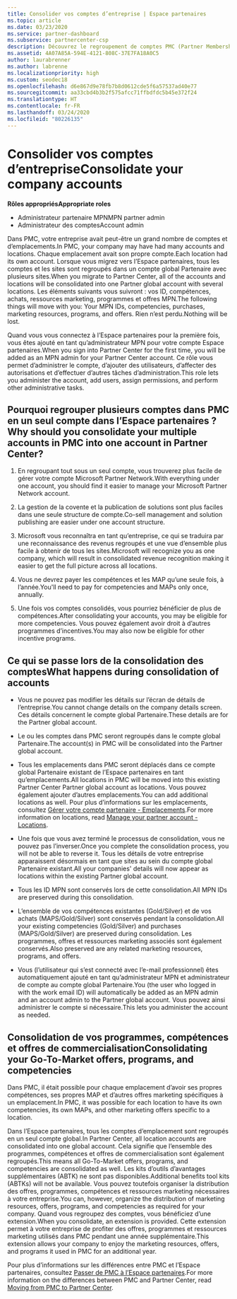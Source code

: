 ```yaml
---
title: Consolider vos comptes d’entreprise | Espace partenaires
ms.topic: article
ms.date: 03/23/2020
ms.service: partner-dashboard
ms.subservice: partnercenter-csp
description: Découvrez le regroupement de comptes PMC (Partner Membership Center) en un seul compte dans l’Espace partenaires. Ce processus s’applique à la migration de PMC vers l’Espace partenaires.
ms.assetid: 4A07A85A-594E-4121-808C-37E7FA18A0C5
author: laurabrenner
ms.author: labrenne
ms.localizationpriority: high
ms.custom: seodec18
ms.openlocfilehash: d6e867d9e78fb7b8d0612cde5f6a57537ad40e77
ms.sourcegitcommit: aa33cbd4b3b2f575afcc71ffbdfdc5b45e372f24
ms.translationtype: HT
ms.contentlocale: fr-FR
ms.lasthandoff: 03/24/2020
ms.locfileid: "80226135"
---
```

# <a name="consolidate-your-company-accounts"></a><span data-ttu-id="397a2-104">Consolider vos comptes d’entreprise</span><span class="sxs-lookup"><span data-stu-id="397a2-104">Consolidate your company accounts</span></span>

<span data-ttu-id="397a2-105">**Rôles appropriés**</span><span class="sxs-lookup"><span data-stu-id="397a2-105">**Appropriate roles**</span></span>

- <span data-ttu-id="397a2-106">Administrateur partenaire MPN</span><span class="sxs-lookup"><span data-stu-id="397a2-106">MPN partner admin</span></span>
- <span data-ttu-id="397a2-107">Administrateur des comptes</span><span class="sxs-lookup"><span data-stu-id="397a2-107">Account admin</span></span>

<span data-ttu-id="397a2-108">Dans PMC, votre entreprise avait peut-être un grand nombre de comptes et d’emplacements.</span><span class="sxs-lookup"><span data-stu-id="397a2-108">In PMC, your company may have had many accounts and locations.</span></span> <span data-ttu-id="397a2-109">Chaque emplacement avait son propre compte.</span><span class="sxs-lookup"><span data-stu-id="397a2-109">Each location had its own account.</span></span> <span data-ttu-id="397a2-110">Lorsque vous migrez vers l’Espace partenaires, tous les comptes et les sites sont regroupés dans un compte global Partenaire avec plusieurs sites.</span><span class="sxs-lookup"><span data-stu-id="397a2-110">When you migrate to Partner Center, all of the accounts and locations will be consolidated into one Partner global account with several locations.</span></span> <span data-ttu-id="397a2-111">Les éléments suivants vous suivront : vos ID, compétences, achats, ressources marketing, programmes et offres MPN.</span><span class="sxs-lookup"><span data-stu-id="397a2-111">The following things will move with you: Your MPN IDs, competencies, purchases, marketing resources, programs, and offers.</span></span> <span data-ttu-id="397a2-112">Rien n’est perdu.</span><span class="sxs-lookup"><span data-stu-id="397a2-112">Nothing will be lost.</span></span>

<span data-ttu-id="397a2-113">Quand vous vous connectez à l’Espace partenaires pour la première fois, vous êtes ajouté en tant qu’administrateur MPN pour votre compte Espace partenaires.</span><span class="sxs-lookup"><span data-stu-id="397a2-113">When you sign into Partner Center for the first time, you will be added as an MPN admin for your Partner Center account.</span></span> <span data-ttu-id="397a2-114">Ce rôle vous permet d’administrer le compte, d’ajouter des utilisateurs, d’affecter des autorisations et d’effectuer d’autres tâches d’administration.</span><span class="sxs-lookup"><span data-stu-id="397a2-114">This role lets you administer the account, add users, assign permissions, and perform other administrative tasks.</span></span>

## <a name="why-should-you-consolidate-your-multiple-accounts-in-pmc-into-one-account-in-partner-center"></a><span data-ttu-id="397a2-115">Pourquoi regrouper plusieurs comptes dans PMC en un seul compte dans l’Espace partenaires ?</span><span class="sxs-lookup"><span data-stu-id="397a2-115">Why should you consolidate your multiple accounts in PMC into one account in Partner Center?</span></span>

1. <span data-ttu-id="397a2-116">En regroupant tout sous un seul compte, vous trouverez plus facile de gérer votre compte Microsoft Partner Network.</span><span class="sxs-lookup"><span data-stu-id="397a2-116">With everything under one account, you should find it easier to manage your Microsoft Partner Network account.</span></span>

2. <span data-ttu-id="397a2-117">La gestion de la covente et la publication de solutions sont plus faciles dans une seule structure de compte.</span><span class="sxs-lookup"><span data-stu-id="397a2-117">Co-sell management and solution publishing are easier under one account structure.</span></span>

3. <span data-ttu-id="397a2-118">Microsoft vous reconnaîtra en tant qu’entreprise, ce qui se traduira par une reconnaissance des revenus regroupés et une vue d’ensemble plus facile à obtenir de tous les sites.</span><span class="sxs-lookup"><span data-stu-id="397a2-118">Microsoft will recognize you as one company, which will result in consolidated revenue recognition making it easier to get the full picture across all locations.</span></span>  

4. <span data-ttu-id="397a2-119">Vous ne devrez payer les compétences et les MAP qu’une seule fois, à l’année.</span><span class="sxs-lookup"><span data-stu-id="397a2-119">You'll need to pay for competencies and MAPs only once, annually.</span></span>

5. <span data-ttu-id="397a2-120">Une fois vos comptes consolidés, vous pourriez bénéficier de plus de compétences.</span><span class="sxs-lookup"><span data-stu-id="397a2-120">After consolidating your accounts, you may be eligible for more competencies.</span></span> <span data-ttu-id="397a2-121">Vous pouvez également avoir droit à d’autres programmes d’incentives.</span><span class="sxs-lookup"><span data-stu-id="397a2-121">You may also now be eligible for other incentive programs.</span></span>


## <a name="what-happens-during-consolidation-of-accounts"></a><span data-ttu-id="397a2-122">Ce qui se passe lors de la consolidation des comptes</span><span class="sxs-lookup"><span data-stu-id="397a2-122">What happens during consolidation of accounts</span></span>

- <span data-ttu-id="397a2-123">Vous ne pouvez pas modifier les détails sur l’écran de détails de l’entreprise.</span><span class="sxs-lookup"><span data-stu-id="397a2-123">You cannot change details on the company details screen.</span></span> <span data-ttu-id="397a2-124">Ces détails concernent le compte global Partenaire.</span><span class="sxs-lookup"><span data-stu-id="397a2-124">These details are for the Partner global account.</span></span> 

- <span data-ttu-id="397a2-125">Le ou les comptes dans PMC seront regroupés dans le compte global Partenaire.</span><span class="sxs-lookup"><span data-stu-id="397a2-125">The account(s) in PMC will be consolidated into the Partner global account.</span></span>

- <span data-ttu-id="397a2-126">Tous les emplacements dans PMC seront déplacés dans ce compte global Partenaire existant de l’Espace partenaires en tant qu’emplacements.</span><span class="sxs-lookup"><span data-stu-id="397a2-126">All locations in PMC will be moved into this existing Partner Center Partner global account as locations.</span></span> <span data-ttu-id="397a2-127">Vous pouvez également ajouter d’autres emplacements.</span><span class="sxs-lookup"><span data-stu-id="397a2-127">You can add additional locations as well.</span></span> <span data-ttu-id="397a2-128">Pour plus d’informations sur les emplacements, consultez [Gérer votre compte partenaire - Emplacements](manage-locations.md).</span><span class="sxs-lookup"><span data-stu-id="397a2-128">For more information on locations, read  [Manage your partner account - Locations](manage-locations.md).</span></span>

- <span data-ttu-id="397a2-129">Une fois que vous avez terminé le processus de consolidation, vous ne pouvez pas l’inverser.</span><span class="sxs-lookup"><span data-stu-id="397a2-129">Once you complete the consolidation process, you will not be able to reverse it.</span></span> <span data-ttu-id="397a2-130">Tous les détails de votre entreprise apparaissent désormais en tant que sites au sein du compte global Partenaire existant.</span><span class="sxs-lookup"><span data-stu-id="397a2-130">All your companies' details will now appear as locations within the existing Partner global account.</span></span> 

- <span data-ttu-id="397a2-131">Tous les ID MPN sont conservés lors de cette consolidation.</span><span class="sxs-lookup"><span data-stu-id="397a2-131">All MPN IDs are preserved during this consolidation.</span></span>

- <span data-ttu-id="397a2-132">L’ensemble de vos compétences existantes (Gold/Silver) et de vos achats (MAPS/Gold/Silver) sont conservés pendant la consolidation.</span><span class="sxs-lookup"><span data-stu-id="397a2-132">All your existing competencies (Gold/Silver) and purchases (MAPS/Gold/Silver) are preserved during consolidation.</span></span> <span data-ttu-id="397a2-133">Les programmes, offres et ressources marketing associés sont également conservés.</span><span class="sxs-lookup"><span data-stu-id="397a2-133">Also preserved are any related marketing resources, programs, and offers.</span></span>

- <span data-ttu-id="397a2-134">Vous (l’utilisateur qui s’est connecté avec l’e-mail professionnel) êtes automatiquement ajouté en tant qu’administrateur MPN et administrateur de compte au compte global Partenaire.</span><span class="sxs-lookup"><span data-stu-id="397a2-134">You (the user who logged in with the work email ID) will automatically be added as an MPN admin and an account admin to the Partner global account.</span></span> <span data-ttu-id="397a2-135">Vous pouvez ainsi administrer le compte si nécessaire.</span><span class="sxs-lookup"><span data-stu-id="397a2-135">This lets you administer the account as needed.</span></span>

## <a name="consolidating-your-go-to-market-offers-programs-and-competencies"></a><span data-ttu-id="397a2-136">Consolidation de vos programmes, compétences et offres de commercialisation</span><span class="sxs-lookup"><span data-stu-id="397a2-136">Consolidating your Go-To-Market offers, programs, and competencies</span></span>

<span data-ttu-id="397a2-137">Dans PMC, il était possible pour chaque emplacement d’avoir ses propres compétences, ses propres MAP et d’autres offres marketing spécifiques à un emplacement.</span><span class="sxs-lookup"><span data-stu-id="397a2-137">In PMC, it was possible for each location to have its own competencies, its own MAPs, and other marketing offers specific to a location.</span></span>

<span data-ttu-id="397a2-138">Dans l’Espace partenaires, tous les comptes d’emplacement sont regroupés en un seul compte global.</span><span class="sxs-lookup"><span data-stu-id="397a2-138">In Partner Center, all location accounts are consolidated into one global account.</span></span> <span data-ttu-id="397a2-139">Cela signifie que l’ensemble des programmes, compétences et offres de commercialisation sont également regroupés.</span><span class="sxs-lookup"><span data-stu-id="397a2-139">This means all Go-To-Market offers, programs, and competencies are consolidated as well.</span></span> <span data-ttu-id="397a2-140">Les kits d’outils d’avantages supplémentaires (ABTK) ne sont pas disponibles.</span><span class="sxs-lookup"><span data-stu-id="397a2-140">Additional benefits tool kits (ABTKs) will not be available.</span></span> <span data-ttu-id="397a2-141">Vous pouvez toutefois organiser la distribution des offres, programmes, compétences et ressources marketing nécessaires à votre entreprise.</span><span class="sxs-lookup"><span data-stu-id="397a2-141">You can, however, organize the distribution of marketing resources, offers, programs, and competencies as required for your company.</span></span> <span data-ttu-id="397a2-142">Quand vous regroupez des comptes, vous bénéficiez d’une extension.</span><span class="sxs-lookup"><span data-stu-id="397a2-142">When you consolidate, an extension is provided.</span></span> <span data-ttu-id="397a2-143">Cette extension permet à votre entreprise de profiter des offres, programmes et ressources marketing utilisés dans PMC pendant une année supplémentaire.</span><span class="sxs-lookup"><span data-stu-id="397a2-143">This extension allows your company to enjoy the marketing resources, offers, and programs it used in PMC for an additional year.</span></span>

<span data-ttu-id="397a2-144">Pour plus d’informations sur les différences entre PMC et l’Espace partenaires, consultez [Passer de PMC à l’Espace partenaires](guide-to-migration.md).</span><span class="sxs-lookup"><span data-stu-id="397a2-144">For more information on the differences between PMC and Partner Center, read [Moving from PMC to Partner Center](guide-to-migration.md).</span></span>


